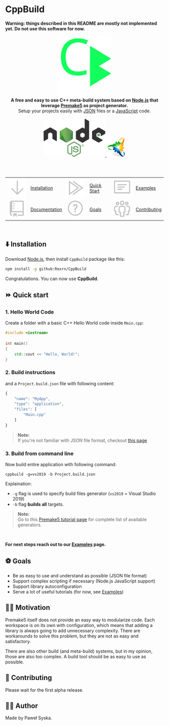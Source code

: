 # CppBuild

**Warning: things described in this README are mostly
not implemented yet. Do not use this software for now.**

<p align="center">
	<img src="resources/logo-big.svg">
	<br/>
	<b>
	A free and easy to use C++ meta-build system based on <a href="https://nodejs.org">Node.js</a> that leverage <a href="https://premake.github.io/">Premake5</a> as project generator.
	</b>
	<br>
	Setup your projects easily with <a href="https://en.wikipedia.org/wiki/JSON#Syntax">JSON</a> files or a <a href="https://en.wikipedia.org/wiki/JavaScript">JavaScript</a> code.
	<br>
	<br>
	<a href="https://nodejs.org">
		<img src="resources/nodejs-logo.svg" alt="NodeJS Logo">
	</a>
	<a href="https://premake.github.io/">
		<img src="resources/premake-logo.png" alt="Premake5 Logo">
	</a>
</p>
<br/>
<br/>


<table align="center">
	<tr>
		<td><a href="#installation">	<img src="resources/icons/arrow-down.svg"/>		</a></td><td><a href="#installation">Installation</a>	</td>
		<td><a href="#quick-start">		<img src="resources/icons/run-all.svg"/>		</a></td><td><a href="#quick-start">Quick Start</a>		</td>
		<td><a href="docs/Examples.md">	<img src="resources/icons/note.svg"/>			</a></td><td><a href="docs/Examples.md">Examples</a>	</td>
	</tr>
	<tr>
		<td><a href="#documentation">	<img src="resources/icons/repo.svg"/>			</a></td><td><a href="#documentation">Documentation</a>	</td>
		<td><a href="#goals">			<img src="resources/icons/question.svg"/>		</a></td><td><a href="#goals">Goals</a>					</td>
		<td><a href="#contributing">	<img src="resources/icons/organization.svg"/>	</a></td><td><a href="#contributing">Contributing</a>	</td>
	</tr>
</table>

<br/>

## ⬇️ Installation 

Download [Node.js](https://nodejs.org), then install `CppBuild` package like this:

```bash
npm install -g github:Rexrn/CppBuild
```

Congratulations. You can now use **CppBuild**.


## ⏩ Quick start


### 1. Hello World Code

Create a folder with a basic C++ Hello World code inside `Main.cpp`:

```cpp
#include <iostream>

int main()
{
	std::cout << "Hello, World!";
}
```

### 2. Build instructions

and a `Project.build.json` file with following content:

```js
{
	"name": "MyApp",
	"type": "application",
	"files": [
		"Main.cpp"
	]
}
```
> **Note:**  
> If you're not familiar with JSON file format, checkout [this page](https://en.wikipedia.org/wiki/JSON#Syntax)

### 3. Build from command line

Now build entire application with following command:

```
cppbuild -g=vs2019 -b Project.build.json
```
Explaination:

- `-g` flag is used to specify build files generator (`vs2019` = Visual Studio 2019)
- `-b` flag **builds all** targets.

> **Note:**  
> Go to this [Premake5 tutorial page](https://premake.github.io/docs/Using-Premake) for complete list of available generators.

<br>

**For next steps reach out to our [Examples](docs/Examples.md) page.**

## ⚽ Goals

- Be as easy to use and understand as possible (JSON file format)
- Support complex scripting if necessary (Node.js JavaScript support)
- Support library autoconfiguration
- Serve a lot of useful tutorials (for now, see [Examples](docs/Examples.md))

## 🏃‍♂️ Motivation

Premake5 itself does not provide an easy way to modularize code.
Each workspace is on its own with configuration, which means that
adding a library is always going to add unnecessary complexity.
There are workarounds to solve this problem, but they are not as easy
and satisfactory.

There are also other build (and meta-build) systems, but in my opinion,
those are also too complex. A build tool should be as easy to use as possible.
  


## 🌱 Contributing

Please wait for the first alpha release.

## 🙋‍♂️ Author

Made by Paweł Syska.




